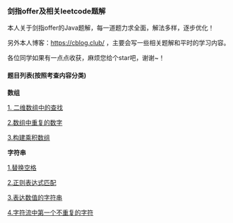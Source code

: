 ### 剑指offer及相关leetcode题解

本人关于剑指offer的Java题解，每一道题力求全面，解法多样，逐步优化！

另外本人博客：https://cblog.club/ ，主要会写一些相关题解和平时的学习内容。

各位同学如果有一点点收获，麻烦您给个star吧，谢谢~！

#### 题目列表(按照考查内容分类)

**数组**

[1. 二维数组中的查找](https://github.com/ustblc/Offer-coming/blob/master/code/二维数组的查找.md)

[2.数组中重复的数字](https://github.com/ustblc/Offer-coming/blob/master/code/数组中重复的数字.md)

[3.构建乘积数组](https://github.com/ustblc/Offer-coming/blob/master/code/构建乘积数组.md)

**字符串**

[1.替换空格](https://github.com/ustblc/Offer-coming/blob/master/code/替换空格.md)

[2.正则表达式匹配](https://github.com/ustblc/Offer-coming/blob/master/code/正则表达式匹配.md)

[3.表达数值的字符串](https://github.com/ustblc/Offer-coming/blob/master/code/表达数值的字符串.md)

[4.字符流中第一个不重复的字符](https://github.com/ustblc/Offer-coming/blob/master/code/字符流中第一个不重复的字符.md)

